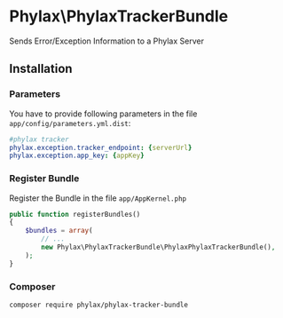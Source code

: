 Phylax\PhylaxTrackerBundle
==============================

Sends Error/Exception Information to a Phylax Server

## Installation

### Parameters

You have to provide following parameters in the file `app/config/parameters.yml.dist`:

```yml
#phylax tracker
phylax.exception.tracker_endpoint: {serverUrl}
phylax.exception.app_key: {appKey}
```

### Register Bundle

Register the Bundle in the file `app/AppKernel.php`

```php
public function registerBundles()
{
    $bundles = array(
        // ...
        new Phylax\PhylaxTrackerBundle\PhylaxPhylaxTrackerBundle(),
    );
}
```

### Composer

    composer require phylax/phylax-tracker-bundle
